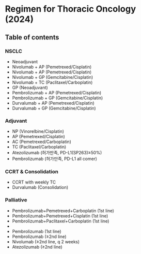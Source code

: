 # Regimen for Thoracic Oncology (2024)

## Table of contents
### NSCLC
* Neoadjuvant
* Nivolumab + AP (Pemetrexed/Cisplatin)
* Nivolumab + AP (Pemetrexed/Cisplatin)
* Nivolumab + GP (Gemcitabine/Cisplatin)
* Nivolumab + TC (Paclitaxel/Carboplatin)
* GP (Neoadjuvant)
* Pembrolizumab + AP (Pemetrexed/Cisplatin)
* Pembrolizumab + GP (Gemcitabine/Cisplatin)
* Durvalumab + AP (Pemetrexed/Cisplatin)
* Durvalumab + GP (Gemcitabine/Cisplatin)

### Adjuvant
* NP (Vinorelbine/Cisplatin)
* AP (Pemetrexed/Cisplatin)
* AC (Pemetrexed/Carboplatin)
* TC (Paclitaxel/Carboplatin)
* Atezolizumab (허가만족, PD-L1(SP263)≥50%)
* Pembrolizumab (허가만족, PD-L1 all comer)

### CCRT & Consolidation
* CCRT with weekly TC
* Durvalumab (Consolidation)

### Palliative
* Pembrolizumab+Pemetrexed+Carboplatin (1st line)
* Pembrolizumab+Pemetrexed+Cisplatin (1st line)
* Pembrolizumab+Paclitaxel+Carboplatin (1st line)
* 
* Pembrolizumab (1st line)
* Pembrolizumab (≥2nd line)
* Nivolumab (≥2nd line, q 2 weeks)
* Atezolizumab (≥2nd line)
